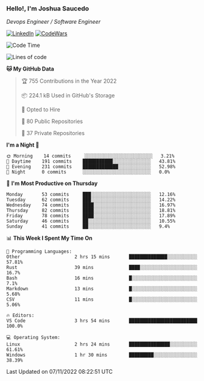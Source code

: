 ### Hello!, I'm Joshua Saucedo
*Devops Engineer / Software Engineer*  

[![LinkedIn](https://img.shields.io/badge/LinkedIn-0073b1?logo=linkedin&style=flat-square&logoColor=white)](https://www.linkedin.com/in/joshua-nathanael-saucedo-uriarte-bb0336169/)
[![CodeWars](https://www.codewars.com/users/joshuansu0897/badges/micro)](https://www.codewars.com/users/joshuansu0897)

<!--START_SECTION:waka-->
![Code Time](http://img.shields.io/badge/Code%20Time-262%20hrs%2015%20mins-blue)

![Lines of code](https://img.shields.io/badge/From%20Hello%20World%20I%27ve%20Written-2%20Million%20lines%20of%20code-blue)

**🐱 My GitHub Data** 

> 🏆 755 Contributions in the Year 2022
 > 
> 📦 224.1 kB Used in GitHub's Storage 
 > 
> 💼 Opted to Hire
 > 
> 📜 80 Public Repositories 
 > 
> 🔑 37 Private Repositories  
 > 
**I'm a Night 🦉** 

```text
🌞 Morning    14 commits     ░░░░░░░░░░░░░░░░░░░░░░░░░   3.21% 
🌆 Daytime    191 commits    ███████████░░░░░░░░░░░░░░   43.81% 
🌃 Evening    231 commits    █████████████░░░░░░░░░░░░   52.98% 
🌙 Night      0 commits      ░░░░░░░░░░░░░░░░░░░░░░░░░   0.0%

```
📅 **I'm Most Productive on Thursday** 

```text
Monday       53 commits     ███░░░░░░░░░░░░░░░░░░░░░░   12.16% 
Tuesday      62 commits     ███░░░░░░░░░░░░░░░░░░░░░░   14.22% 
Wednesday    74 commits     ████░░░░░░░░░░░░░░░░░░░░░   16.97% 
Thursday     82 commits     ████░░░░░░░░░░░░░░░░░░░░░   18.81% 
Friday       78 commits     ████░░░░░░░░░░░░░░░░░░░░░   17.89% 
Saturday     46 commits     ██░░░░░░░░░░░░░░░░░░░░░░░   10.55% 
Sunday       41 commits     ██░░░░░░░░░░░░░░░░░░░░░░░   9.4%

```


📊 **This Week I Spent My Time On** 

```text
💬 Programming Languages: 
Other                    2 hrs 15 mins       ██████████████░░░░░░░░░░░   57.81% 
Rust                     39 mins             ████░░░░░░░░░░░░░░░░░░░░░   16.7% 
Bash                     16 mins             █░░░░░░░░░░░░░░░░░░░░░░░░   7.1% 
Markdown                 13 mins             █░░░░░░░░░░░░░░░░░░░░░░░░   5.68% 
CSV                      11 mins             █░░░░░░░░░░░░░░░░░░░░░░░░   5.06%

🔥 Editors: 
VS Code                  3 hrs 54 mins       █████████████████████████   100.0%

💻 Operating System: 
Linux                    2 hrs 24 mins       ███████████████░░░░░░░░░░   61.61% 
Windows                  1 hr 30 mins        █████████░░░░░░░░░░░░░░░░   38.39%

```


 Last Updated on 07/11/2022 08:22:51 UTC
<!--END_SECTION:waka-->
